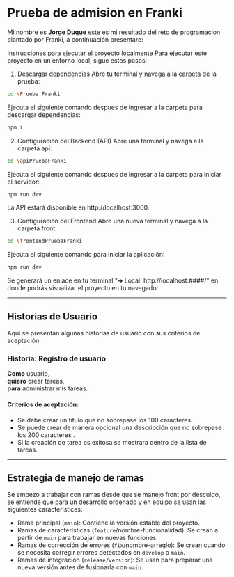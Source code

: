 # Prueba de admision en Franki

Mi nombre es **Jorge Duque** este es mi resultado del reto de programacion plantado por Franki, a continuación presentare:

Instrucciones para ejecutar el proyecto localmente
Para ejecutar este proyecto en un entorno local, sigue estos pasos:

1. Descargar dependencias
Abre tu terminal y navega a la carpeta de la prueba:
```sh
cd \Prueba Franki
```
Ejecuta el siguiente comando despues de ingresar a la carpeta para descargar dependencias:
```sh
npm i
```
2. Configuración del Backend (API)
Abre una terminal y navega a la carpeta api:
```sh
cd \apiPruebaFranki
```
Ejecuta el siguiente comando despues de ingresar a la carpeta para iniciar el servidor:
```sh
npm run dev
```
La API estará disponible en http://localhost:3000.

3. Configuración del Frontend
Abre una nueva terminal y navega a la carpeta front:
```sh
cd \frontendPruebaFranki
```
Ejecuta el siguiente comando para iniciar la aplicación:
```sh
npm run dev
```
Se generará un enlace en tu terminal "➜  Local:   http://localhost:####/" en donde podrás visualizar el proyecto en tu navegador.

---
## Historias de Usuario
Aquí se presentan algunas historias de usuario con sus criterios de aceptación:

### Historia: Registro de usuario
**Como** usuario,<br>
**quiero** crear tareas,<br>
**para** administrar mis tareas.

#### Criterios de aceptación:

- Se debe crear un titulo que no sobrepase los 100 caracteres.
- Se puede crear de manera opcional una descripción que no sobrepase los 200 caracteres .
- Si la creación de tarea es exitosa se mostrara dentro de la lista de tareas.
---
## Estrategia de manejo de ramas
Se empezo a trabajar con ramas desde que se manejo front por descuido, se entiende que para un desarrollo ordenado y en equipo se usan las siguientes caracteristicas:
- Rama principal (```main```): Contiene la versión estable del proyecto.
- Ramas de características (```feature```/nombre-funcionalidad): Se crean a partir de ```main``` para trabajar en nuevas funciones.
- Ramas de corrección de errores (```fix```/nombre-arreglo): Se crean cuando se necesita corregir errores detectados en ```develop``` o ```main```.
- Ramas de integración (```release/version```): Se usan para preparar una nueva versión antes de fusionarla con ```main```.
